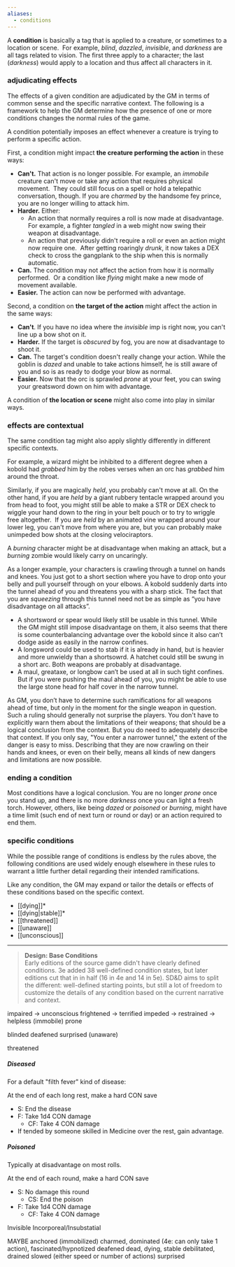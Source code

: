 ```yaml
---
aliases:
  - conditions
---
```

A **condition** is basically a tag that is applied to a creature, or sometimes to a location or scene.  For example, *blind*, *dazzled*, *invisible*, and *darkness* are all tags related to vision. The first three apply to a character; the last (*darkness*) would apply to a location and thus affect all characters in it.

### adjudicating effects

The effects of a given condition are adjudicated by the GM in terms of common sense and the specific narrative context. The following is a framework to help the GM determine how the presence of one or more conditions changes the normal rules of the game.

A condition potentially imposes an effect whenever a creature is trying to perform a specific action. 

First, a condition might impact **the creature performing the action** in these ways:

- **Can't.** That action is no longer possible. For example, an *immobile* creature can't move or take any action that requires physical movement.  They could still focus on a spell or hold a telepathic conversation, though. If you are *charmed* by the handsome fey prince, you are no longer willing to attack him.
- **Harder.** Either:
	- An action that normally requires a roll is now made at disadvantage. For example, a fighter *tangled* in a web might now swing their weapon at disadvantage. 
	- An action that previously didn't require a roll or even an action might now require one.  After getting roaringly *drunk*, it now takes a DEX check to cross the gangplank to the ship when this is normally automatic.
- **Can.** The condition may not affect the action from how it is normally performed.  Or a condition like *flying* might make a new mode of movement available.
- **Easier.** The action can now be performed with advantage.

Second, a condition on **the target of the action** might affect the action in the same ways:

- **Can't**. If you have no idea where the *invisible* imp is right now, you can't line up a bow shot on it.
- **Harder.** If the target is *obscured* by fog, you are now at disadvantage to shoot it.
- **Can.** The target's condition doesn't really change your action. While the goblin is *dazed* and unable to take actions himself, he is still aware of you and so is as ready to dodge your blow as normal.
- **Easier.** Now that the orc is sprawled *prone* at your feet, you can swing your greatsword down on him with advantage.

 A condition of **the location or scene** might also come into play in similar ways.

### effects are contextual

The same condition tag might also apply slightly differently in different specific contexts. 

For example, a wizard might be inhibited to a different degree when a kobold had *grabbed* him by the robes verses when an orc has *grabbed* him around the throat. 

Similarly, if you are magically *held*, you probably can't move at all. On the other hand, if you are *held* by a giant rubbery tentacle wrapped around you from head to foot, you might still be able to make a STR or DEX check to wiggle your hand down to the ring in your belt pouch or to try to wriggle free altogether.  If you are *held* by an animated vine wrapped around your lower leg, you can't move from where you are, but you can probably make unimpeded bow shots at the closing velociraptors. 

A *burning* character might be at disadvantage when making an attack, but a *burning* zombie would likely carry on uncaringly.

As a longer example, your characters is crawling through a tunnel on hands and knees. You just got to a short section where you have to drop onto your belly and pull yourself through on your elbows. A kobold suddenly darts into the tunnel ahead of you and threatens you with a sharp stick.  The fact that you are *squeezing* through this tunnel need not be as simple as “you have disadvantage on all attacks”.

* A shortsword or spear would likely still be usable in this tunnel. While the GM might still impose disadvantage on them, it also seems that there is some counterbalancing advantage over the kobold since it also can’t dodge aside as easily in the narrow confines.
* A longsword could be used to stab if it is already in hand, but is heavier and more unwieldy than a shortsowrd. A hatchet could still be swung in a short arc. Both weapons are probably at disadvantage.
* A maul, greataxe, or longbow can’t be used at all in such tight confines. But if you were pushing the maul ahead of you, you might be able to use the large stone head for half cover in the narrow tunnel. 

As GM, you don’t have to determine such ramifications for all weapons ahead of time, but only in the moment for the single weapon in question. Such a ruling should generally not surprise the players. You don't have to explicitly warn them about the limitations of their weapons; that should be a logical conclusion from the context. But you do need to adequately describe that context. If you only say, "You enter a narrower tunnel," the extent of the danger is easy to miss. Describing that they are now crawling on their hands and knees, or even on their belly, means all kinds of new dangers and limitations are now possible.

### ending a condition

Most conditions have a logical conclusion. You are no longer *prone* once you stand up, and there is no more *darkness* once you can light a fresh torch. However, others, like being *dazed* or *poisoned* or *burning*, might have a time limit (such end of next turn or round or day) or an action required to end them.

### specific conditions

While the possible range of conditions is endless by the rules above, the following conditions are used widely enough elsewhere in these rules to warrant a little further detail regarding their intended ramifications. 

Like any condition, the GM may expand or tailor the details or effects of these conditions based on the specific context.

* [[dying]]*
* [[dying|stable]]*
* [[threatened]]
* [[unaware]]
* [[unconscious]]

---

> **Design: Base Conditions**  
> Early editions of the source game didn't have clearly defined conditions. 3e added 38 well-defined condition states, but later editions cut that in in half (16 in 4e and 14 in 5e). SD&D aims to split the different: well-defined starting points, but still a lot of freedom to customize the details of any condition based on the current narrative and context.


impaired -> unconscious
frightened -> terrified
impeded -> restrained -> helpless (immobile)
prone

blinded
deafened
surprised (unaware)

threatened

##### Diseased

For a default "filth fever" kind of disease:

At the end of each long rest, make a hard CON save
- S: End the disease
- F: Take 1d4 CON damage
	- CF: Take 4 CON damage
- If tended by someone skilled in Medicine over the rest, gain advantage. 
    

##### Poisoned

Typically at disadvantage on most rolls.

At the end of each round, make a hard CON save
- S: No damage this round
	- CS: End the poison
- F: Take 1d4 CON damage
	- CF: Take 4 CON damage

Invisible
Incorporeal/Insubstatial

MAYBE
anchored (immobilized)
charmed, dominated (4e: can only take 1 action), fascinated/hypnotized
deafened
dead, dying, stable debilitated, drained
slowed (either speed or number of actions)
surprised
